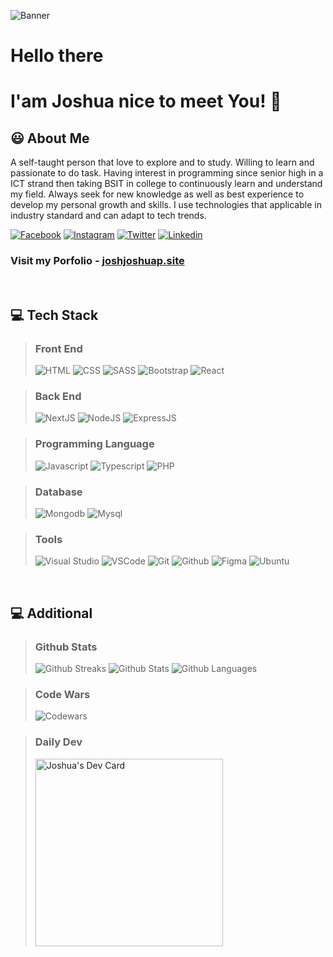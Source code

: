 ![Banner][Banner-image]
# Hello there
# I'am Joshua nice to meet You! 👋

## 😃 About Me

A self-taught person that love to explore and to study. Willing to learn and passionate to do task. Having interest in programming since senior high in a ICT strand then taking BSIT in college to continuously learn and understand my field. Always seek for new knowledge as well as best experience to develop my personal growth and skills. I use technologies that applicable in industry standard and can adapt to tech trends.

[![Facebook][Facebook-icon]](Facebook-link)
[![Instagram][Instagram-icon]](Instagram-link)
[![Twitter][Twitter-icon]](Twitter-link)
[![Linkedin][Linkedin-icon]](Linkedin-link)

### Visit my Porfolio - [joshjoshuap.site](https://www.joshjoshuap.site)

<br />

## 💻 Tech Stack
> ### Front End
> ![HTML][Html-icon] ![CSS][CSS-icon] ![SASS][SASS-icon] ![Bootstrap][Bootstrap-icon] ![React][React-icon]

> ### Back End
> ![NextJS][Next-icon] ![NodeJS][Node-icon] ![ExpressJS][Express-icon]

> ### Programming Language 
> ![Javascript][Javascript-icon] ![Typescript][Typescript-icon] ![PHP][PHP-icon]

> ### Database
> ![Mongodb][Mongodb-icon] ![Mysql][Mysql-icon]

> ### Tools 
> ![Visual Studio][VisualStudio-icon] ![VSCode][VSCode-icon] ![Git][Git-icon] ![Github][Github-icon] ![Figma][Figma-icon] ![Ubuntu][Ubuntu-icon]

<br>

## 💻 Additional
> ### Github Stats 
> ![Github Streaks][Github-streaks] ![Github Stats][Github-stats] ![Github Languages][Github-language]

> ### Code Wars
> ![Codewars][Codewars]

> ### Daily Dev
> <a href="https://app.daily.dev/joshjoshuap"><img src="https://api.daily.dev/devcards/cabac29599cd4326a848a2a80a3c2350.png?r=r4n" width="300" alt="Joshua's Dev Card"/></a></a>

<!-- Image & Links -->
[Banner-image]: image/personal-banner.jpg
[Service-image]: image/what-i-do.png

[Facebook-icon]: https://img.shields.io/badge/Facebook-1877F2?style=for-the-badge&logo=facebook&logoColor=white
[Facebook-link]: https://www.facebook.com/joshjoshuap1
[Instagram-icon]: https://img.shields.io/badge/Instagram-E4405F?style=for-the-badge&logo=instagram&logoColor=white
[Instagram-link]: https://www.instagram.com/joshjoshuap1
[Linkedin-icon]: https://img.shields.io/badge/LinkedIn-0077B5?style=for-the-badge&logo=linkedin&logoColor=white 
[Linkedin-link]: https://www.linkedin.com/in/joshuapautanes
[Twitter-icon]: https://img.shields.io/badge/Twitter-1DA1F2?style=for-the-badge&logo=twitter&logoColor=white
[Twitter-link]: https://twitter.com/joshjoshuap1


[CSS-icon]: https://img.shields.io/badge/CSS3-1572B6?style=for-the-badge&logo=css3&logoColor=white
[Bootstrap-icon]: https://img.shields.io/badge/Bootstrap-563D7C?style=for-the-badge&logo=bootstrap&logoColor=white
[Express-icon]: https://img.shields.io/badge/Express.js-404D59?style=for-the-badge
[Figma-icon]: https://img.shields.io/badge/Figma-F24E1E?style=for-the-badge&logo=figma&logoColor=white
[Git-icon]: https://img.shields.io/badge/GIT-E44C30?style=for-the-badge&logo=git&logoColor=white
[Github-icon]: https://img.shields.io/badge/GitHub-100000?style=for-the-badge&logo=github&logoColor=white
[HTML-icon]: https://img.shields.io/badge/HTML5-E34F26?style=for-the-badge&logo=html5&logoColor=white
[Javascript-icon]: https://img.shields.io/badge/JavaScript-323330?style=for-the-badge&logo=javascript&logoColor=F7DF1E
[Mongodb-icon]: https://img.shields.io/badge/MongoDB-4EA94B?style=for-the-badge&logo=mongodb&logoColor=white
[Mysql-icon]: https://img.shields.io/badge/MySQL-00000F?style=for-the-badge&logo=mysql&logoColor=white
[Next-icon]: https://img.shields.io/badge/next.js-000000?style=for-the-badge&logo=nextdotjs&logoColor=
[Node-icon]: https://img.shields.io/badge/Node.js-43853D?style=for-the-badge&logo=node.js&logoColor=white
[PHP-icon]: https://img.shields.io/badge/PHP-777BB4?style=for-the-badge&logo=php&logoColor=white
[React-icon]: https://img.shields.io/badge/React-20232A?style=for-the-badge&logo=react&logoColor=61DAFB
[SASS-icon]: https://img.shields.io/badge/Sass-CC6699?style=for-the-badge&logo=sass&logoColor=white
[Tailwind-icon]: https://img.shields.io/badge/Tailwind_CSS-38B2AC?style=for-the-badge&logo=tailwind-css&logoColor=white
[Typescript-icon]: https://img.shields.io/badge/TypeScript-007ACC?style=for-the-badge&logo=typescript&logoColor=white
[Ubuntu-icon]: https://img.shields.io/badge/Ubuntu-E95420?style=for-the-badge&logo=ubuntu&logoColor=white
[VisualStudio-icon]: https://img.shields.io/badge/Visual_Studio-5C2D91?style=for-the-badge&logo=visual%20studio&logoColor=white
[VSCode-icon]:https://img.shields.io/badge/Visual_Studio_Code-0078D4?style=for-the-badge&logo=visual%20studio%20code&logoColor=white

[Codewars]: https://www.codewars.com/users/joshjoshuap/badges/large
[Github-streaks]: https://github-readme-stats.vercel.app/api?username=joshjoshuap&theme=blue-green
[Github-stats]: https://github-readme-streak-stats.herokuapp.com/?user=joshjoshuap&theme=highcontrast
[Github-language]: https://github-readme-stats.vercel.app/api/top-langs/?username=joshjoshuap&theme=blue-green]